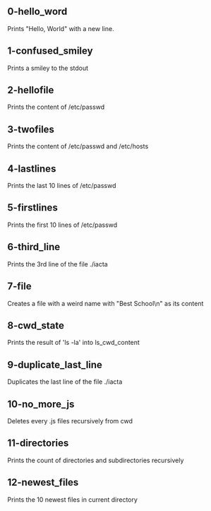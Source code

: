 ## 0-hello_word
Prints "Hello, World" with a new line.

## 1-confused_smiley
Prints a smiley to the stdout

## 2-hellofile
Prints the content of /etc/passwd

## 3-twofiles
Prints the content of /etc/passwd and /etc/hosts

## 4-lastlines
Prints the last 10 lines of /etc/passwd

## 5-firstlines
Prints the first 10 lines of /etc/passwd

## 6-third_line
Prints the 3rd line of the file ./iacta

## 7-file
Creates a file with a weird name with "Best School\n" as its content

## 8-cwd_state
Prints the result of 'ls -la' into ls_cwd_content

## 9-duplicate_last_line
Duplicates the last line of the file ./iacta

## 10-no_more_js
Deletes every .js files recursively from cwd

## 11-directories
Prints the count of directories and subdirectories recursively

## 12-newest_files
Prints the 10 newest files in current directory
